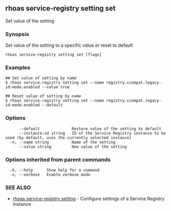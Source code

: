 ## rhoas service-registry setting set

Set value of the setting

### Synopsis

Set value of the setting to a specific value or reset to default

```
rhoas service-registry setting set [flags]
```

### Examples

```
## Set value of setting by name
$ rhoas service-registry setting set --name registry.ccompat.legacy-id-mode.enabled --value true

## Reset value of setting by name
$ rhoas service-registry setting set --name registry.ccompat.legacy-id-mode.enabled --default

```

### Options

```
      --default              Restore value of the setting to default
      --instance-id string   ID of the Service Registry instance to be used (by default, uses the currently selected instance)
  -n, --name string          Name of the setting
      --value string         New value of the setting
```

### Options inherited from parent commands

```
  -h, --help      Show help for a command
  -v, --verbose   Enable verbose mode
```

### SEE ALSO

* [rhoas service-registry setting](rhoas_service-registry_setting.md)	 - Configure settings of a Service Registry instance

